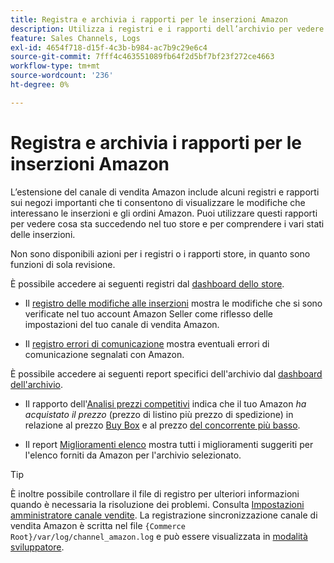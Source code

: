 ```yaml
---
title: Registra e archivia i rapporti per le inserzioni Amazon
description: Utilizza i registri e i rapporti dell’archivio per vedere cosa sta succedendo nel tuo archivio Adobe Commerce o Magento Open Source e nelle tue inserzioni Amazon Marketplace.
feature: Sales Channels, Logs
exl-id: 4654f718-d15f-4c3b-b984-ac7b9c29e6c4
source-git-commit: 7fff4c463551089fb64f2d5bf7bf23f272ce4663
workflow-type: tm+mt
source-wordcount: '236'
ht-degree: 0%

---
```


# Registra e archivia i rapporti per le inserzioni Amazon

L’estensione del canale di vendita Amazon include alcuni registri e rapporti sui negozi importanti che ti consentono di visualizzare le modifiche che interessano le inserzioni e gli ordini Amazon. Puoi utilizzare questi rapporti per vedere cosa sta succedendo nel tuo store e per comprendere i vari stati delle inserzioni.

Non sono disponibili azioni per i registri o i rapporti store, in quanto sono funzioni di sola revisione.

È possibile accedere ai seguenti registri dal [dashboard dello store](./amazon-store-dashboard.md).

- Il [registro delle modifiche alle inserzioni](./listing-changes-log.md) mostra le modifiche che si sono verificate nel tuo account Amazon Seller come riflesso delle impostazioni del tuo canale di vendita Amazon.

- Il [registro errori di comunicazione](./communication-errors-log.md) mostra eventuali errori di comunicazione segnalati con Amazon.

È possibile accedere ai seguenti report specifici dell&#39;archivio dal [dashboard dell&#39;archivio](./amazon-store-dashboard.md).

- Il rapporto dell&#39;[Analisi prezzi competitivi](./competitive-price-analysis.md) indica che il tuo Amazon _ha acquistato il prezzo_ (prezzo di listino più prezzo di spedizione) in relazione al prezzo [Buy Box](./buy-box-competitor-pricing.md) e al prezzo [del concorrente più basso](./lowest-competitor-pricing.md).

- Il report [Miglioramenti elenco](./listing-improvements.md) mostra tutti i miglioramenti suggeriti per l&#39;elenco forniti da Amazon per l&#39;archivio selezionato.

>[!TIP]
>
>È inoltre possibile controllare il file di registro per ulteriori informazioni quando è necessaria la risoluzione dei problemi. Consulta [Impostazioni amministratore canale vendite](./sales-channel-settings.md). La registrazione sincronizzazione canale di vendita Amazon è scritta nel file `{Commerce Root}/var/log/channel_amazon.log` e può essere visualizzata in [modalità sviluppatore](https://experienceleague.adobe.com/docs/commerce-admin/systems/tools/developer-tools.html#operation-modes).
